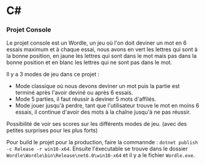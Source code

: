 # C#

### **Projet Console**

Le projet console est un Wordle, un jeu où l'on doit deviner un mot en 6 essais maximum et à chaque essai, nous avons en vert les lettres qui sont à la bonne position, en jaune les lettres qui sont dans le mot mais pas dans la bonne position et en blanc les lettres qui ne sont pas dans le mot.

Il y a 3 modes de jeu dans ce projet :
  - Mode classique où nous devons deviner un mot puis la partie est terminé après l'avoir deviné ou après 6 essais.
  - Mode 5 parties, il faut réussir à deviner 5 mots d'affilés.
  - Mode jouer jusqu'à perdre, tant que l'utilisateur trouve le mot en moins 6 essais, il continue d'avoir des mots à la chaîne jusqu'à ne pas réussir.

Possibilité de voir ses scores sur les différents modes de jeu. (avec des petites surprises pour les plus forts)

Pour build le projet pour la production, faire la commannde : ```dotnet publish -c Release -r win10-x64```. Ensuite l'éxecutable se trouve dans le dossier ``` Wordle\Wordle\bin\Release\net6.0\win10-x64 ``` et il y a le fichier ```Wordle.exe```.
